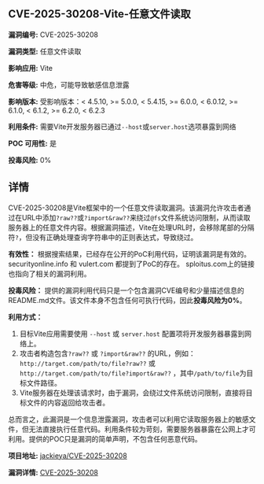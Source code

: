 ## CVE-2025-30208-Vite-任意文件读取

**漏洞编号:** CVE-2025-30208

**漏洞类型:** 任意文件读取

**影响应用:** Vite

**危害等级:** 中危，可能导致敏感信息泄露

**影响版本:** 受影响版本：< 4.5.10, >= 5.0.0, < 5.4.15, >= 6.0.0, < 6.0.12, >= 6.1.0, < 6.1.2, >= 6.2.0, < 6.2.3

**利用条件:** 需要Vite开发服务器已通过`--host`或`server.host`选项暴露到网络

**POC 可用性:** 是

**投毒风险:** 0%

## 详情

CVE-2025-30208是Vite框架中的一个任意文件读取漏洞。该漏洞允许攻击者通过在URL中添加`?raw??`或`?import&raw??`来绕过`@fs`文件系统访问限制，从而读取服务器上的任意文件内容。根据漏洞描述，Vite在处理URL时，会移除尾部的分隔符`?`，但没有正确处理查询字符串中的正则表达式，导致绕过。  

**有效性：**
根据搜索结果，已经存在公开的PoC利用代码，证明该漏洞是有效的。 securityonline.info 和 vulert.com 都提到了PoC的存在。 sploitus.com上的链接也指向了相关的漏洞利用。

**投毒风险：**
提供的漏洞利用代码只是一个包含漏洞CVE编号和少量描述信息的README.md文件。该文件本身不包含任何可执行代码，因此**投毒风险为0%**。

**利用方式：**
1.  目标Vite应用需要使用 `--host` 或 `server.host` 配置项将开发服务器暴露到网络上。
2.  攻击者构造包含`?raw??` 或 `?import&raw??` 的URL，例如： `http://target.com/path/to/file?raw??` 或  `http://target.com/path/to/file?import&raw??` ，其中`/path/to/file`为目标文件路径。
3.  Vite服务器在处理该请求时，由于漏洞，会绕过文件系统访问限制，直接将目标文件的内容返回给攻击者。

总而言之，此漏洞是一个信息泄露漏洞，攻击者可以利用它读取服务器上的敏感文件，但无法直接执行任意代码。利用条件较为苛刻，需要服务器暴露在公网上才可利用。提供的POC只是漏洞的简单声明，不包含任何恶意代码。

**项目地址:** [jackieya/CVE-2025-30208](https://github.com/jackieya/CVE-2025-30208)

**漏洞详情:** [CVE-2025-30208](https://nvd.nist.gov/vuln/detail/CVE-2025-30208)
